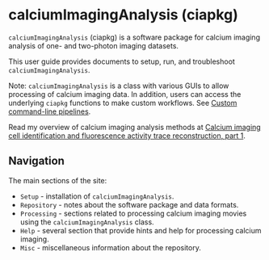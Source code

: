 # calciumImagingAnalysis (ciapkg)

`calciumImagingAnalysis` (ciapkg) is a software package for calcium imaging analysis of one- and two-photon imaging datasets.

This user guide provides documents to setup, run, and troubleshoot `calciumImagingAnalysis`.

Note: `calciumImagingAnalysis` is a class with various GUIs to allow processing of calcium imaging data. In addition, users can access the underlying `ciapkg` functions to make custom workflows. See [Custom command-line pipelines](help_example_pipeline.md).

Read my overview of calcium imaging analysis methods at [Calcium imaging cell identification and fluorescence activity trace reconstruction, part 1](https://bahanonu.com/brain/#c20181209).

## Navigation

The main sections of the site:

- `Setup` - installation of `calciumImagingAnalysis`.
- `Repository` - notes about the software package and data formats.
- `Processing` - sections related to processing calcium imaging movies using the `calciumImagingAnalysis` class.
- `Help` - several section that provide hints and help for processing calcium imaging.
- `Misc` - miscellaneous information about the repository.